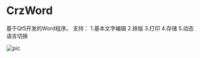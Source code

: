 # CrzWord
基于Qt5开发的Word程序。
支持：
1.基本文字编辑
2.排版
3.打印
4.存储
5.动态语言切换

![pic](https://github.com/loki1412/CrzWord/blob/master/screen.jpg)
